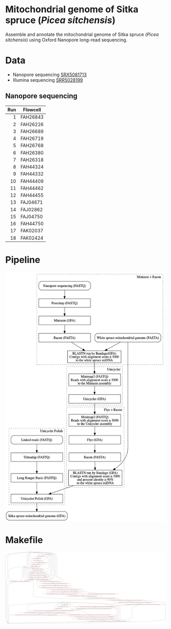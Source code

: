 # Mitochondrial genome of Sitka spruce (*Picea sitchensis*)

Assemble and annotate the mitochondrial genome of Sitka spruce (*Picea sitchensis*) using Oxford Nanopore long-read sequencing.

# Data

- Nanopore sequencing [SRX5081713](https://www.ncbi.nlm.nih.gov/sra/SRX5081713)
- Illumina sequencing [SRR5028199](https://trace.ncbi.nlm.nih.gov/Traces/sra/?run=SRR5028199)

## Nanopore sequencing

| Run | Flowcell |
|----:|----------|
|   1 | FAH26843 |
|   2 | FAH26226 |
|   3 | FAH26689 |
|   4 | FAH26719 |
|   5 | FAH26768 |
|   6 | FAH26380 |
|   7 | FAH26318 |
|   8 | FAH44324 |
|   9 | FAH44332 |
|  10 | FAH44409 |
|  11 | FAH44462 |
|  12 | FAH44455 |
|  13 | FAJ04671 |
|  14 | FAJ02862 |
|  15 | FAJ04750 |
|  16 | FAH44750 |
|  17 | FAK02037 |
|  18 | FAK02424 |

# Pipeline

[![Pipeline flowchart diagram](pipeline.gv.png)](pipeline.gv.pdf)

# Makefile

[![Makefile flowchart diagram](Makefile.gv.png)](Makefile.gv.pdf)
